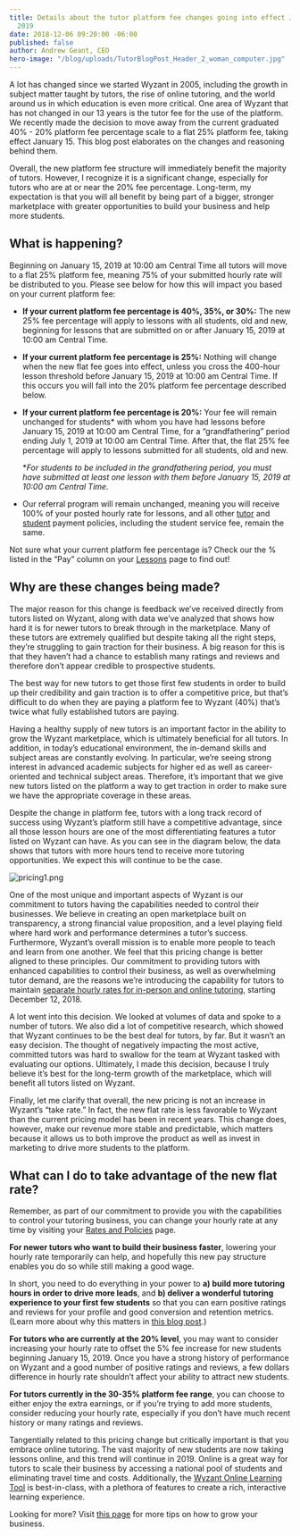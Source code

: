 ```yaml
---
title: Details about the tutor platform fee changes going into effect January 15,
  2019
date: 2018-12-06 09:20:00 -06:00
published: false
author: Andrew Geant, CEO
hero-image: "/blog/uploads/TutorBlogPost_Header_2_woman_computer.jpg"
---
```


A lot has changed since we started Wyzant in 2005, including the growth in subject matter taught by tutors, the rise of online tutoring, and the world around us in which education is even more critical. One area of Wyzant that has not changed in our 13 years is the tutor fee for the use of the platform. We recently made the decision to move away from the current graduated 40% - 20% platform fee percentage scale to a flat 25% platform fee, taking effect January 15. This blog post elaborates on the changes and reasoning behind them. 

Overall, the new platform fee structure will immediately benefit the majority of tutors. However, I recognize it is a significant change, especially for tutors who are at or near the 20% fee percentage. Long-term, my expectation is that you will all benefit by being part of a bigger, stronger marketplace with greater opportunities to build your business and help more students.

## What is happening?

Beginning on January 15, 2019 at 10:00 am Central Time all tutors will move to a flat 25% platform fee, meaning 75% of your submitted hourly rate will be distributed to you. Please see below for how this will impact you based on your current platform fee: 

* **If your current platform fee percentage is 40%, 35%, or 30%:** The new 25% fee percentage will apply to lessons with all students, old and new, beginning for lessons that are submitted on or after January 15, 2019 at 10:00 am Central Time. 
* **If your current platform fee percentage is 25%:** Nothing will change when the new flat fee goes into effect, unless you cross the 400-hour lesson threshold before January 15, 2019 at 10:00 am Central Time. If this occurs you will fall into the 20% platform fee percentage described below.    
* **If your current platform fee percentage is 20%:** Your fee will remain unchanged for students* with whom you have had lessons before January 15, 2019 at 10:00 am Central Time, for a “grandfathering” period ending July 1, 2019 at 10:00 am Central Time. After that, the flat 25% fee percentage will apply to lessons submitted for all students, old and new.  

    **For students to be included in the grandfathering period, you must have submitted at least one lesson with them before January 15, 2019 at 10:00 am Central Time.*
* Our referral program will remain unchanged, meaning you will receive 100% of your posted hourly rate for lessons, and all other [tutor](https://support.wyzant.com/hc/en-us/articles/208804266-Tutor-Payment-Policies) and [student](https://support.wyzant.com/hc/en-us/articles/208804826-Student-Payment-Policies) payment policies, including the student service fee, remain the same.  

Not sure what your current platform fee percentage is? Check our the % listed in the “Pay” column on your [Lessons](https://www.wyzant.com/tutor/lessons/) page to find out!

## Why are these changes being made?

The major reason for this change is feedback we’ve received directly from tutors listed on Wyzant, along with data we’ve analyzed that shows how hard it is for newer tutors to break through in the marketplace. Many of these tutors are extremely qualified but despite taking all the right steps, they’re struggling to gain traction for their business. A big reason for this is that they haven’t had a chance to establish many ratings and reviews and therefore don’t appear credible to prospective students. 

The best way for new tutors to get those first few students in order to build up their credibility and gain traction is to offer a competitive price, but that’s difficult to do when they are paying a platform fee to Wyzant (40%) that’s twice what fully established tutors are paying. 

Having a healthy supply of new tutors is an important factor in the ability to grow the Wyzant marketplace, which is ultimately beneficial for all tutors. In addition, in today’s educational environment, the in-demand skills and subject areas are constantly evolving. In particular, we’re seeing strong interest in advanced academic subjects for higher ed as well as career-oriented and technical subject areas. Therefore, it’s important that we give new tutors listed on the platform a way to get traction in order to make sure we have the appropriate coverage in these areas.

Despite the change in platform fee, tutors with a long track record of success using Wyzant’s platform still have a competitive advantage, since all those lesson hours are one of the most differentiating features a tutor listed on Wyzant can have. As you can see in the diagram below, the data shows that tutors with more hours tend to receive more tutoring opportunities. We expect this will continue to be the case.

![pricing1.png](/blog/uploads/pricing1.png)

One of the most unique and important aspects of Wyzant is our commitment to tutors having the capabilities needed to control their businesses. We believe in creating an open marketplace built on transparency, a strong financial value proposition, and a level playing field where hard work and performance determines a tutor’s success. Furthermore, Wyzant’s overall mission is to enable more people to teach and learn from one another. We feel that this pricing change is better aligned to these principles. Our commitment to providing tutors with enhanced capabilities to control their business, as well as overwhelming tutor demand, are the reasons we’re introducing the capability for tutors to maintain [separate hourly rates for in-person and online tutoring](http://www.wyzant.com/blog/tutor/separate-hourly-rates/), starting December 12, 2018.

A lot went into this decision. We looked at volumes of data and spoke to a number of tutors. We also did a lot of competitive research, which showed that Wyzant continues to be the best deal for tutors, by far. But it wasn’t an easy decision. The thought of negatively impacting the most active, committed tutors was hard to swallow for the team at Wyzant tasked with evaluating our options. Ultimately, I made this decision, because I truly believe it’s best for the long-term growth of the marketplace, which will benefit all tutors listed on Wyzant. 

Finally, let me clarify that overall, the new pricing is not an increase in Wyzant’s “take rate.” In fact, the new flat rate is less favorable to Wyzant than the current pricing model has been in recent years. This change does, however, make our revenue more stable and predictable, which matters because it allows us to both improve the product as well as invest in marketing to drive more students to the platform.

## What can I do to take advantage of the new flat rate?

Remember, as part of our commitment to provide you with the capabilities to control your tutoring business, you can change your hourly rate at any time by visiting your [Rates and Policies](https://www.wyzant.com/tutor/rateandpolicies.aspx) page.

**For newer tutors who want to build their business faster**, lowering your hourly rate temporarily can help, and hopefully this new pay structure enables you do so while still making a good wage.

In short, you need to do everything in your power to **a) build more tutoring hours in order to drive more leads**, and **b) deliver a wonderful tutoring experience to your first few students** so that you can earn positive ratings and reviews for your profile and good conversion and retention metrics. (Learn more about why this matters in [this blog post](https://www.wyzant.com/blog/tutor/get-more-students-by-understanding-the-algorithm/).) 

**For tutors who are currently at the 20% level**, you may want to consider increasing your hourly rate to offset the 5% fee increase for new students beginning January 15, 2019. Once you have a strong history of performance on Wyzant and a good number of positive ratings and reviews, a few dollars difference in hourly rate shouldn’t affect your ability to attract new students.

**For tutors currently in the 30-35% platform fee range**, you can choose to either enjoy the extra earnings, or if you’re trying to add more students, consider reducing your hourly rate, especially if you don’t have much recent history or many ratings and reviews.

Tangentially related to this pricing change but critically important is that you embrace online tutoring. The vast majority of new students are now taking lessons online, and this trend will continue in 2019. Online is a great way for tutors to scale their business by accessing a national pool of students and eliminating travel time and costs. Additionally, the [Wyzant Online Learning Tool](https://www.wyzant.com/blog/tutor/exciting-announcement-about-online-tutoring/) is best-in-class, with a plethora of features to create a rich, interactive learning experience. 

Looking for more? Visit [this page](https://www.wyzant.com/tutor/tips) for more tips on how to grow your business.  